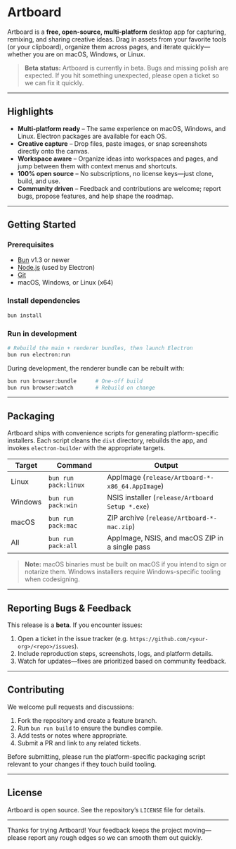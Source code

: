 # Artboard

Artboard is a **free, open-source, multi-platform** desktop app for capturing, remixing, and sharing creative ideas. Drag in assets from your favorite tools (or your clipboard), organize them across pages, and iterate quickly—whether you are on macOS, Windows, or Linux.

> **Beta status:** Artboard is currently in beta. Bugs and missing polish are expected. If you hit something unexpected, please open a ticket so we can fix it quickly.

---

## Highlights

- **Multi-platform ready** – The same experience on macOS, Windows, and Linux. Electron packages are available for each OS.
- **Creative capture** – Drop files, paste images, or snap screenshots directly onto the canvas.
- **Workspace aware** – Organize ideas into workspaces and pages, and jump between them with context menus and shortcuts.
- **100% open source** – No subscriptions, no license keys—just clone, build, and use.
- **Community driven** – Feedback and contributions are welcome; report bugs, propose features, and help shape the roadmap.

---

## Getting Started

### Prerequisites

- [Bun](https://bun.sh/) v1.3 or newer  
- [Node.js](https://nodejs.org/) (used by Electron)  
- [Git](https://git-scm.com/)  
- macOS, Windows, or Linux (x64)

### Install dependencies

```bash
bun install
```

### Run in development

```bash
# Rebuild the main + renderer bundles, then launch Electron
bun run electron:run
```

During development, the renderer bundle can be rebuilt with:

```bash
bun run browser:bundle      # One-off build
bun run browser:watch       # Rebuild on change
```

---

## Packaging

Artboard ships with convenience scripts for generating platform-specific installers. Each script cleans the `dist` directory, rebuilds the app, and invokes `electron-builder` with the appropriate targets.

| Target   | Command                     | Output                                                     |
|----------|-----------------------------|------------------------------------------------------------|
| Linux    | `bun run pack:linux`        | AppImage (`release/Artboard-*-x86_64.AppImage`)            |
| Windows  | `bun run pack:win`          | NSIS installer (`release/Artboard Setup *.exe`)            |
| macOS    | `bun run pack:mac`          | ZIP archive (`release/Artboard-*-mac.zip`)                 |
| All      | `bun run pack:all`          | AppImage, NSIS, and macOS ZIP in a single pass             |

> **Note:** macOS binaries must be built on macOS if you intend to sign or notarize them. Windows installers require Windows-specific tooling when codesigning.

---

## Reporting Bugs & Feedback

This release is a **beta**. If you encounter issues:

1. Open a ticket in the issue tracker (e.g. `https://github.com/<your-org>/<repo>/issues`).
2. Include reproduction steps, screenshots, logs, and platform details.
3. Watch for updates—fixes are prioritized based on community feedback.

---

## Contributing

We welcome pull requests and discussions:

1. Fork the repository and create a feature branch.
2. Run `bun run build` to ensure the bundles compile.
3. Add tests or notes where appropriate.
4. Submit a PR and link to any related tickets.

Before submitting, please run the platform-specific packaging script relevant to your changes if they touch build tooling.

---

## License

Artboard is open source. See the repository’s `LICENSE` file for details.

---

Thanks for trying Artboard! Your feedback keeps the project moving—please report any rough edges so we can smooth them out quickly.
